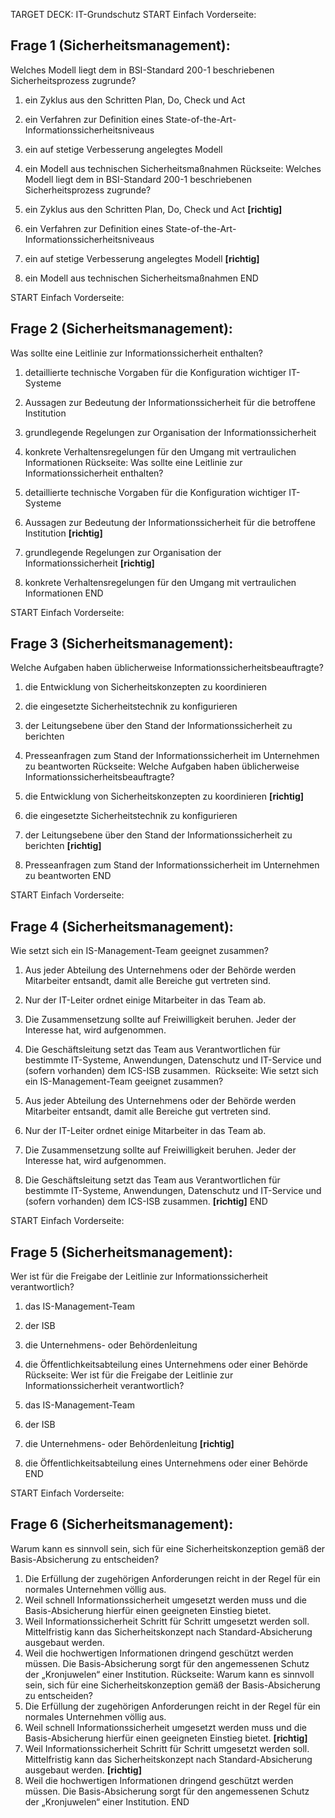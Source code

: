 TARGET DECK: IT-Grundschutz
START
Einfach
Vorderseite: 
## Frage 1 (Sicherheitsmanagement):

Welches Modell liegt dem in BSI-Standard 200-1 beschriebenen Sicherheitsprozess zugrunde?

1. ein Zyklus aus den Schritten Plan, Do, Check und Act 
2. ein Verfahren zur Definition eines State-of-the-Art-Informationssicherheitsniveaus
3. ein auf stetige Verbesserung angelegtes Modell 
4. ein Modell aus technischen Sicherheitsmaßnahmen
Rückseite:
Welches Modell liegt dem in BSI-Standard 200-1 beschriebenen Sicherheitsprozess zugrunde?

1. ein Zyklus aus den Schritten Plan, Do, Check und Act **[richtig]**
2. ein Verfahren zur Definition eines State-of-the-Art-Informationssicherheitsniveaus
3. ein auf stetige Verbesserung angelegtes Modell **[richtig]**
4. ein Modell aus technischen Sicherheitsmaßnahmen
END

START
Einfach
Vorderseite: 
## Frage 2 (Sicherheitsmanagement):

Was sollte eine Leitlinie zur Informationssicherheit enthalten?

1. detaillierte technische Vorgaben für die Konfiguration wichtiger IT-Systeme
2. Aussagen zur Bedeutung der Informationssicherheit für die betroffene Institution 
3. grundlegende Regelungen zur Organisation der Informationssicherheit 
4. konkrete Verhaltensregelungen für den Umgang mit vertraulichen Informationen
Rückseite:
Was sollte eine Leitlinie zur Informationssicherheit enthalten?

1. detaillierte technische Vorgaben für die Konfiguration wichtiger IT-Systeme
2. Aussagen zur Bedeutung der Informationssicherheit für die betroffene Institution **[richtig]**
3. grundlegende Regelungen zur Organisation der Informationssicherheit **[richtig]**
4. konkrete Verhaltensregelungen für den Umgang mit vertraulichen Informationen
END

START
Einfach
Vorderseite: 
## Frage 3 (Sicherheitsmanagement):

Welche Aufgaben haben üblicherweise Informationssicherheitsbeauftragte?

1. die Entwicklung von Sicherheitskonzepten zu koordinieren 
2. die eingesetzte Sicherheitstechnik zu konfigurieren
3. der Leitungsebene über den Stand der Informationssicherheit zu berichten 
4. Presseanfragen zum Stand der Informationssicherheit im Unternehmen zu beantworten
Rückseite:
Welche Aufgaben haben üblicherweise Informationssicherheitsbeauftragte?

1. die Entwicklung von Sicherheitskonzepten zu koordinieren **[richtig]**
2. die eingesetzte Sicherheitstechnik zu konfigurieren
3. der Leitungsebene über den Stand der Informationssicherheit zu berichten **[richtig]**
4. Presseanfragen zum Stand der Informationssicherheit im Unternehmen zu beantworten
END

START
Einfach
Vorderseite: 
## Frage 4 (Sicherheitsmanagement):

Wie setzt sich ein IS-Management-Team geeignet zusammen?

1. Aus jeder Abteilung des Unternehmens oder der Behörde werden Mitarbeiter entsandt, damit alle Bereiche gut vertreten sind.
2. Nur der IT-Leiter ordnet einige Mitarbeiter in das Team ab.
3. Die Zusammensetzung sollte auf Freiwilligkeit beruhen. Jeder der Interesse hat, wird aufgenommen.
4. Die Geschäftsleitung setzt das Team aus Verantwortlichen für bestimmte IT-Systeme, Anwendungen, Datenschutz und IT-Service und (sofern vorhanden) dem ICS-ISB zusammen. 
Rückseite:
Wie setzt sich ein IS-Management-Team geeignet zusammen?

1. Aus jeder Abteilung des Unternehmens oder der Behörde werden Mitarbeiter entsandt, damit alle Bereiche gut vertreten sind.
2. Nur der IT-Leiter ordnet einige Mitarbeiter in das Team ab.
3. Die Zusammensetzung sollte auf Freiwilligkeit beruhen. Jeder der Interesse hat, wird aufgenommen.
4. Die Geschäftsleitung setzt das Team aus Verantwortlichen für bestimmte IT-Systeme, Anwendungen, Datenschutz und IT-Service und (sofern vorhanden) dem ICS-ISB zusammen. **[richtig]**
END

START
Einfach
Vorderseite: 
## Frage 5 (Sicherheitsmanagement):

Wer ist für die Freigabe der Leitlinie zur Informationssicherheit verantwortlich?

1. das IS-Management-Team
2. der ISB
3. die Unternehmens- oder Behördenleitung 
4. die Öffentlichkeitsabteilung eines Unternehmens oder einer Behörde
Rückseite:
Wer ist für die Freigabe der Leitlinie zur Informationssicherheit verantwortlich?

1. das IS-Management-Team
2. der ISB
3. die Unternehmens- oder Behördenleitung **[richtig]**
4. die Öffentlichkeitsabteilung eines Unternehmens oder einer Behörde
END

START
Einfach
Vorderseite: 
## Frage 6 (Sicherheitsmanagement):

Warum kann es sinnvoll sein, sich für eine Sicherheitskonzeption gemäß der Basis-Absicherung zu entscheiden?

1. Die Erfüllung der zugehörigen Anforderungen reicht in der Regel für ein normales Unternehmen völlig aus.
2. Weil schnell Informationssicherheit umgesetzt werden muss und die Basis-Absicherung hierfür einen geeigneten Einstieg bietet. 
3. Weil Informationssicherheit Schritt für Schritt umgesetzt werden soll. Mittelfristig kann das Sicherheitskonzept nach Standard-Absicherung ausgebaut werden. 
4. Weil die hochwertigen Informationen dringend geschützt werden müssen. Die Basis-Absicherung sorgt für den angemessenen Schutz der „Kronjuwelen“ einer Institution.
Rückseite:
Warum kann es sinnvoll sein, sich für eine Sicherheitskonzeption gemäß der Basis-Absicherung zu entscheiden?
1. Die Erfüllung der zugehörigen Anforderungen reicht in der Regel für ein normales Unternehmen völlig aus.
2. Weil schnell Informationssicherheit umgesetzt werden muss und die Basis-Absicherung hierfür einen geeigneten Einstieg bietet. **[richtig]**
3. Weil Informationssicherheit Schritt für Schritt umgesetzt werden soll. Mittelfristig kann das Sicherheitskonzept nach Standard-Absicherung ausgebaut werden. **[richtig]**
4. Weil die hochwertigen Informationen dringend geschützt werden müssen. Die Basis-Absicherung sorgt für den angemessenen Schutz der „Kronjuwelen“ einer Institution.
END